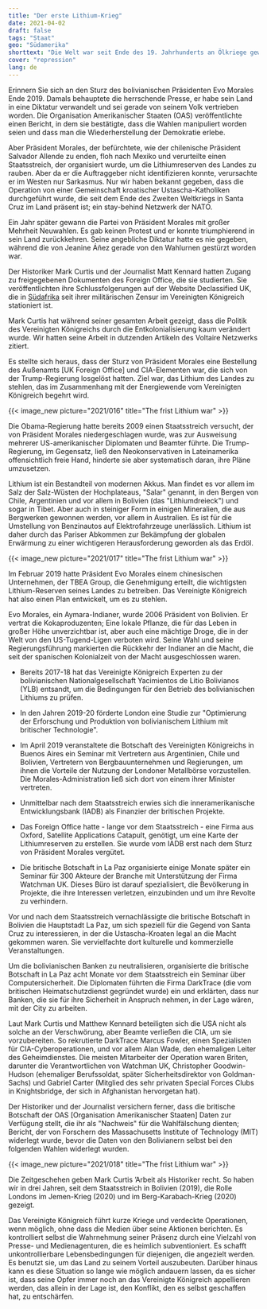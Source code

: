 ```yaml
---
title: "Der erste Lithium-Krieg"
date: 2021-04-02
draft: false
tags: "Staat"
geo: "Südamerika"
shorttext: "Die Welt war seit Ende des 19. Jahrhunderts an Ölkriege gewöhnt. Jetzt beginnen die Kriege um die anderen Rohstoffe damit der Westen eigenen Reichtum sichert."
cover: "repression"
lang: de
---
```


Erinnern Sie sich an den Sturz des bolivianischen Präsidenten Evo Morales Ende 2019. Damals behauptete die herrschende Presse, er habe sein Land in eine Diktatur verwandelt und sei gerade von seinem Volk vertrieben worden. Die Organisation Amerikanischer Staaten (OAS) veröffentlichte einen Bericht, in dem sie bestätigte, dass die Wahlen manipuliert worden seien und dass man die Wiederherstellung der Demokratie erlebe.

Aber Präsident Morales, der befürchtete, wie der chilenische Präsident Salvador Allende zu enden, floh nach Mexiko und verurteilte einen Staatsstreich, der organisiert wurde, um die Lithiumreserven des Landes zu rauben. Aber da er die Auftraggeber nicht identifizieren konnte, verursachte er im Westen nur Sarkasmus. Nur wir haben bekannt gegeben, dass die Operation von einer Gemeinschaft kroatischer Ustascha-Katholiken durchgeführt wurde, die seit dem Ende des Zweiten Weltkriegs in Santa Cruz im Land präsent ist; ein stay-behind Netzwerk der NATO.

Ein Jahr später gewann die Partei von Präsident Morales mit großer Mehrheit Neuwahlen. Es gab keinen Protest und er konnte triumphierend in sein Land zurückkehren. Seine angebliche Diktatur hatte es nie gegeben, während die von Jeanine Áñez gerade von den Wahlurnen gestürzt worden war.

Der Historiker Mark Curtis und der Journalist Matt Kennard hatten Zugang zu freigegebenen Dokumenten des Foreign Office, die sie studierten. Sie veröffentlichten ihre Schlussfolgerungen auf der Website Declassified UK, die in [Südafrika](https://www.dailymaverick.co.za/article/2021-03-08-revealed-the-uk-supported-the-coup-in-bolivia-to-gain-access-to-its-white-gold/ "The UK supported the coup in Bolivia to gain access to its ‘white gold’") seit ihrer militärischen Zensur im Vereinigten Königreich stationiert ist.

Mark Curtis hat während seiner gesamten Arbeit gezeigt, dass die Politik des Vereinigten Königreichs durch die Entkolonialisierung kaum verändert wurde. Wir hatten seine Arbeit in dutzenden Artikeln des Voltaire Netzwerks zitiert.

Es stellte sich heraus, dass der Sturz von Präsident Morales eine Bestellung des Außenamts [UK Foreign Office] und CIA-Elementen war, die sich von der Trump-Regierung losgelöst hatten. Ziel war, das Lithium des Landes zu stehlen, das im Zusammenhang mit der Energiewende vom Vereinigten Königreich begehrt wird.

{{< image_new picture="2021/016" title="The frist Lithium war" >}}

Die Obama-Regierung hatte bereits 2009 einen Staatsstreich versucht, der von Präsident Morales niedergeschlagen wurde, was zur Ausweisung mehrerer US-amerikanischer Diplomaten und Beamter führte. Die Trump-Regierung, im Gegensatz, ließ den Neokonservativen in Lateinamerika offensichtlich freie Hand, hinderte sie aber systematisch daran, ihre Pläne umzusetzen.

Lithium ist ein Bestandteil von modernen Akkus. Man findet es vor allem im Salz der Salz-Wüsten der Hochplateaus, "Salar" genannt, in den Bergen von Chile, Argentinien und vor allem in Bolivien (das "Lithiumdreieck") und sogar in Tibet. Aber auch in steiniger Form in einigen Mineralien, die aus Bergwerken gewonnen werden, vor allem in Australien. Es ist für die Umstellung von Benzinautos auf Elektrofahrzeuge unerlässlich. Lithium ist daher durch das Pariser Abkommen zur Bekämpfung der globalen Erwärmung zu einer wichtigeren Herausforderung geworden als das Erdöl.

{{< image_new picture="2021/017" title="The frist Lithium war" >}}

Im Februar 2019 hatte Präsident Evo Morales einem chinesischen Unternehmen, der TBEA Group, die Genehmigung erteilt, die wichtigsten Lithium-Reserven seines Landes zu betreiben. Das Vereinigte Königreich hat also einen Plan entwickelt, um es zu stehlen.

Evo Morales, ein Aymara-Indianer, wurde 2006 Präsident von Bolivien. Er vertrat die Kokaproduzenten; Eine lokale Pflanze, die für das Leben in großer Höhe unverzichtbar ist, aber auch eine mächtige Droge, die in der Welt von den US-Tugend-Ligen verboten wird. Seine Wahl und seine Regierungsführung markierten die Rückkehr der Indianer an die Macht, die seit der spanischen Kolonialzeit von der Macht ausgeschlossen waren.

  - Bereits 2017-18 hat das Vereinigte Königreich Experten zu der bolivianischen Nationalgesellschaft Yacimientos de Litio Bolivianos (YLB) entsandt, um die Bedingungen für den Betrieb des bolivianischen Lithiums zu prüfen.

  - In den Jahren 2019-20 förderte London eine Studie zur "Optimierung der Erforschung und Produktion von bolivianischem Lithium mit britischer Technologie".

  - Im April 2019 veranstaltete die Botschaft des Vereinigten Königreichs in Buenos Aires ein Seminar mit Vertretern aus Argentinien, Chile und Bolivien, Vertretern von Bergbauunternehmen und Regierungen, um ihnen die Vorteile der Nutzung der Londoner Metallbörse vorzustellen. Die Morales-Administration ließ sich dort von einem ihrer Minister vertreten.

  - Unmittelbar nach dem Staatsstreich erwies sich die inneramerikanische Entwicklungsbank (IADB) als Finanzier der britischen Projekte.

  - Das Foreign Office hatte - lange vor dem Staatsstreich - eine Firma aus Oxford, Satellite Applications Catapult, genötigt, um eine Karte der Lithiumreserven zu erstellen. Sie wurde vom IADB erst nach dem Sturz von Präsident Morales vergütet.

  - Die britische Botschaft in La Paz organisierte einige Monate später ein Seminar für 300 Akteure der Branche mit Unterstützung der Firma Watchman UK. Dieses Büro ist darauf spezialisiert, die Bevölkerung in Projekte, die ihre Interessen verletzen, einzubinden und um ihre Revolte zu verhindern.

Vor und nach dem Staatsstreich vernachlässigte die britische Botschaft in Bolivien die Hauptstadt La Paz, um sich speziell für die Gegend von Santa Cruz zu interessieren, in der die Ustascha-Kroaten legal an die Macht gekommen waren. Sie vervielfachte dort kulturelle und kommerzielle Veranstaltungen.

Um die bolivianischen Banken zu neutralisieren, organisierte die britische Botschaft in La Paz acht Monate vor dem Staatsstreich ein Seminar über Computersicherheit. Die Diplomaten führten die Firma DarkTrace (die vom britischen Heimatschutzdienst gegründet wurde) ein und erklärten, dass nur Banken, die sie für ihre Sicherheit in Anspruch nehmen, in der Lage wären, mit der City zu arbeiten.

Laut Mark Curtis und Matthew Kennard beteiligten sich die USA nicht als solche an der Verschwörung, aber Beamte verließen die CIA, um sie vorzubereiten. So rekrutierte DarkTrace Marcus Fowler, einen Spezialisten für CIA-Cyberoperationen, und vor allem Alan Wade, den ehemaligen Leiter des Geheimdienstes. Die meisten Mitarbeiter der Operation waren Briten, darunter die Verantwortlichen von Watchman UK, Christopher Goodwin-Hudson (ehemaliger Berufssoldat, später Sicherheitsdirektor von Goldman-Sachs) und Gabriel Carter (Mitglied des sehr privaten Special Forces Clubs in Knightsbridge, der sich in Afghanistan hervorgetan hat).

Der Historiker und der Journalist versichern ferner, dass die britische Botschaft der OAS [Organisation Amerikanischer Staaten] Daten zur Verfügung stellt, die ihr als "Nachweis" für die Wahlfälschung dienten; Bericht, der von Forschern des Massachusetts Institute of Technology (MIT) widerlegt wurde, bevor die Daten von den Bolivianern selbst bei den folgenden Wahlen widerlegt wurden.

{{< image_new picture="2021/018" title="The frist Lithium war" >}}

Die Zeitgeschehen geben Mark Curtis ’Arbeit als Historiker recht. So haben wir in drei Jahren, seit dem Staatsstreich in Bolivien (2019), die Rolle Londons im Jemen-Krieg (2020) und im Berg-Karabach-Krieg (2020) gezeigt.

Das Vereinigte Königreich führt kurze Kriege und verdeckte Operationen, wenn möglich, ohne dass die Medien über seine Aktionen berichten. Es kontrolliert selbst die Wahrnehmung seiner Präsenz durch eine Vielzahl von Presse- und Medienagenturen, die es heimlich subventioniert. Es schafft unkontrollierbare Lebensbedingungen für diejenigen, die angezielt werden. Es benutzt sie, um das Land zu seinem Vorteil auszubeuten. Darüber hinaus kann es diese Situation so lange wie möglich andauern lassen, da es sicher ist, dass seine Opfer immer noch an das Vereinigte Königreich appellieren werden, das allein in der Lage ist, den Konflikt, den es selbst geschaffen hat, zu entschärfen.
